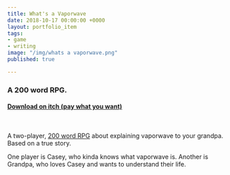 ```yaml
---
title: What's a Vaporwave
date: 2018-10-17 00:00:00 +0000
layout: portfolio_item
tags:
- game
- writing
image: "/img/whats a vaporwave.png"
published: true

---
```

### A 200 word RPG.

#### [Download on itch (pay what you want)](https://sublimemarch.itch.io/whats-a-vaporwave)

<br>

A two-player, [200 word RPG](https://200wordrpg.github.io/) about explaining vaporwave to your grandpa. Based on a true story.

One player is Casey, who kinda knows what vaporwave is. Another is Grandpa, who loves Casey and wants to understand their life.